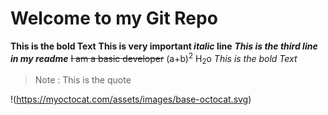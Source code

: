 # Welcome to my Git Repo
**This is the bold Text**
**This is very important _italic_ line**
***This is the third line in my readme***
~~I am a basic developer~~
(a+b)<sup>2</sup>
H<sub>2</sub>o
*This is the bold Text*
> Note : This is the quote
> 
!(https://myoctocat.com/assets/images/base-octocat.svg)
  

